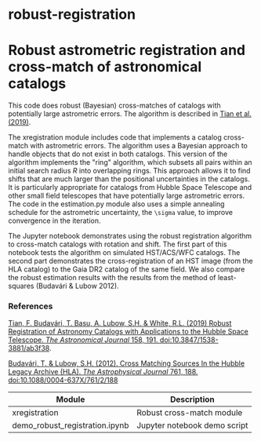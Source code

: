 # robust-registration

# Robust astrometric registration and cross-match of astronomical catalogs

This code does robust (Bayesian) cross-matches of catalogs with potentially large astrometric errors.
The algorithm is described in [Tian et al. (2019)](https://ui.adsabs.harvard.edu/abs/2019AJ....158..191T).

The xregistration module includes code that implements a catalog cross-match with astrometric errors.  The algorithm uses a Bayesian approach to handle objects that do not
exist in both catalogs.  This version of the algorithm implements the "ring" algorithm, which subsets all pairs within an initial search radius _R_ into overlapping rings.  This approach allows it to find shifts that are much larger than the positional uncertainties in the catalogs.  It is particularly appropriate for catalogs from Hubble Space Telescope and other small field telescopes that have potentially large astrometric errors.  The code in the estimation.py module also uses a simple annealing schedule for the astrometric uncertainty, the `\sigma` value, to improve convergence in the iteration.

The Jupyter notebook demonstrates using the robust registration algorithm to cross-match catalogs with rotation and shift.  The first part of this notebook tests the algorithm on simulated HST/ACS/WFC catalogs. The second part demonstrates the cross-registration of an HST image (from the HLA catalog) to the Gaia DR2 catalog of the same field.  We also compare the robust estimation results with the results from the method of least-squares (Budavári & Lubow 2012).

### References

[Tian, F. Budavári, T. Basu, A. Lubow, S.H. & White, R.L. (2019) Robust Registration of Astronomy Catalogs with Applications to the Hubble Space Telescope. _The Astronomical Journal_ 158, 191. doi:10.3847/1538-3881/ab3f38](https://ui.adsabs.harvard.edu/abs/2019AJ....158..191T).

[Budavári, T. & Lubow, S.H. (2012). Cross Matching Sources In the Hubble Legacy Archive (HLA). _The Astrophysical Journal_ 761, 188. doi:10.1088/0004-637X/761/2/188](https://ui.adsabs.harvard.edu/abs/2012ApJ...761..188B)

| Module                         | Description |
| ------------------------------ | ----------- |
| xregistration                  | Robust cross-match module |
| demo_robust_registration.ipynb | Jupyter notebook demo script |
